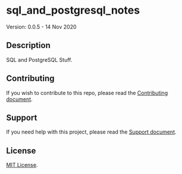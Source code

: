 # sql_and_postgresql_notes

Version: 0.0.5 - 14 Nov 2020

## Description

SQL and PostgreSQL Stuff.

## Contributing

If you wish to contribute to this repo, please read the [Contributing document](.github/CONTRIBUTING.md).

## Support

If you need help with this project, please read the [Support document](.github/SUPPORT.md).

## License

[MIT License](LICENSE).
